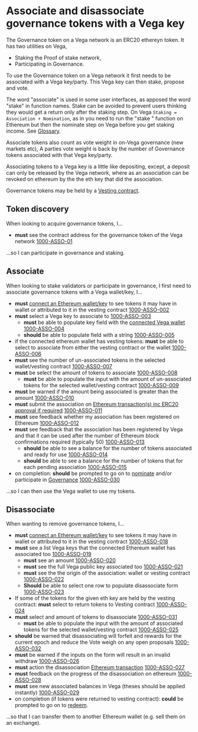 # Associate and disassociate governance tokens with a Vega key
The Governance token on a Vega network is an ERC20 ethereyn token. It has two utilities on Vega, 
- Staking the Proof of stake network,
- Participating in Governance.

To use the Governance token on a Vega network it first needs to be associated with a Vega key/party. This Vega key can then stake, propose and vote.

The word "associate" is used in some user interfaces, as apposed the word "stake" in function names. Stake can be avoided to prevent users thinking they would get a return only after the staking step. On Vega `Staking = Association + Nomination`, as in you need to run the "stake " function on Ethereum but then the nominate step on Vega before you get staking income. See [Glossary](../glossaries/staking-and-governance.md).

Associate tokens also count as vote weight in on-Vega governance (new markets etc), A parties vote weight is back by the number of Governance tokens associated with that Vega key/party.

Associating tokens to a Vega key is a little like depositing, except, a deposit can only be released by the Vega network, where as an association can be revoked on ethereum by the the eth key that did the association.

Governance tokens may be held by a [Vesting contract](1001-VEST-vesting.md).

## Token discovery
When looking to acquire governance tokens, I...

- **must** see the contract address for the governance token of the Vega network [1000-ASSO-01](#1000-ASSO-01 "1000-ASSO-01")

...so I can participate in governance and staking.

## Associate
When looking to stake validators or participate in governance, I first need to associate governance tokens with a Vega wallet/key, I...

- **must** [connect an Ethereum wallet/key](#TBD) to see tokens it may have in wallet or attributed to it in the vesting contract [1000-ASSO-002](#1000-ASSO-002 "1000-ASSO-002")
- **must** select a Vega key to associate to [1000-ASSO-003](#1000-ASSO-003 "1000-ASSO-003")
  - **must** be able to populate key field with the [connected Vega wallet](#TBD)  [1000-ASSO-004](#1000-ASSO-004 "1000-ASSO-004")
  - **should** be able to populate field with a string [1000-ASSO-005](#1000-ASSO-005 "1000-ASSO-005")
- if the connected ethereum wallet has vesting tokens: **must** be able to select to associate from either the vesting contract or the wallet  [1000-ASSO-006](#1000-ASSO-006 "1000-ASSO-006")
- **must** see the number of un-associated tokens in the selected wallet/vesting contract [1000-ASSO-007](#1000-ASSO-007 "1000-ASSO-007")
- **must** be select the amount of tokens to associate [1000-ASSO-008](#1000-ASSO-008 "1000-ASSO-008")
  - **must** be able to populate the input with the amount of un-associated tokens for the selected wallet/vesting contract [1000-ASSO-009](#1000-ASSO-009 "1000-ASSO-009")
- **must** be warned if the amount being associated is greater than the amount [1000-ASSO-010](#1000-ASSO-010 "1000-ASSO-010")
- **must** submit the association on [Ethereum transaction(s) inc ERC20 approval if required](#TBD) [1000-ASSO-011](#1000-ASSO-011 "1000-ASSO-011")
- **must** see feedback whether my association has been registered on Ethereum [1000-ASSO-012](#1000-ASSO-012 "1000-ASSO-012")
- **must** see feedback that the association has been registered by Vega and that it can be used after the number of Ethereum block confirmations required (typically 50) [1000-ASSO-013](#1000-ASSO-013 "1000-ASSO-013")
  - **should** be able to see a balance for the number of tokens associated and ready for use [1000-ASSO-014](#1000-ASSO-014 "1000-ASSO-014")
  - **should** be able to see a balance for the number of tokens that for each pending association [1000-ASSO-015](#1000-ASSO-015 "1000-ASSO-015")
- on completion: **should** be prompted to go on to [nominate](1002-STAK-staking.md) and/or participate in [Governance](1004-GOVE-governance_list.md) [1000-ASSO-030](#1000-ASSO-030 "1000-ASSO-030")

...so I can then use the Vega wallet to use my tokens. 


## Disassociate  
When wanting to remove governance tokens, I...

- **must** [connect an Ethereum wallet/key](#TBD) to see tokens it may have in wallet or attributed to it in the vesting contract [1000-ASSO-018](#1000-ASSO-018 "1000-ASSO-018")
- **must** see a list Vega keys that the connected Ethereum wallet has associated too [1000-ASSO-019](#1000-ASSO-019 "1000-ASSO-019")
  - **must** see an amount [1000-ASSO-020](#1000-ASSO-020 "1000-ASSO-020")
  - **must** see the full Vega public key associated too [1000-ASSO-021](#1000-ASSO-021 "1000-ASSO-021")
  - **must** see the the origin of the association: wallet or vesting contract [1000-ASSO-022](#1000-ASSO-022 "1000-ASSO-022")
  - **Should** be able to select one row to populate disassociate form [1000-ASSO-023](#1000-ASSO-023 "1000-ASSO-023")
- If some of the tokens for the given eth key are held by the vesting contract: **must** select to return tokens to Vesting contract [1000-ASSO-024](#1000-ASSO-024 "1000-ASSO-024")
- **must** select and amount of tokens to disassociate [1000-ASSO-031](#1000-ASSO-031 "1000-ASSO-031")
  - **must** be able to populate the input with the amount of associated tokens for the selected wallet/vesting contract [1000-ASSO-025](#1000-ASSO-025 "1000-ASSO-025")
- **should** be warned that disassociating will forfeit and rewards for the current epoch and reduce the Vote weigh on any open proposals [1000-ASSO-032](#1000-ASSO-032 "1000-ASSO-032")
- **must** be warned if the inputs on the form will result in an invalid withdraw [1000-ASSO-026](#1000-ASSO-026 "1000-ASSO-026")
- **must** action the disassociation [Ethereum transaction](#TBD) [1000-ASSO-027](#1000-ASSO-027 "1000-ASSO-027")
- **must** feedback on the progress of the disassociation on ethereum [1000-ASSO-028](#1000-ASSO-028 "1000-ASSO-028")
- **must** see new associated balances in Vega (theses should be applied instantly) [1000-ASSO-029](#1000-ASSO-029 "1000-ASSO-029")
- on completion (if tokens were returned to vesting contract): **could** be prompted to go on to [redeem](1001-VEST-vesting.md).

...so that I can transfer them to another Ethereum wallet (e.g. sell them on an exchange).
